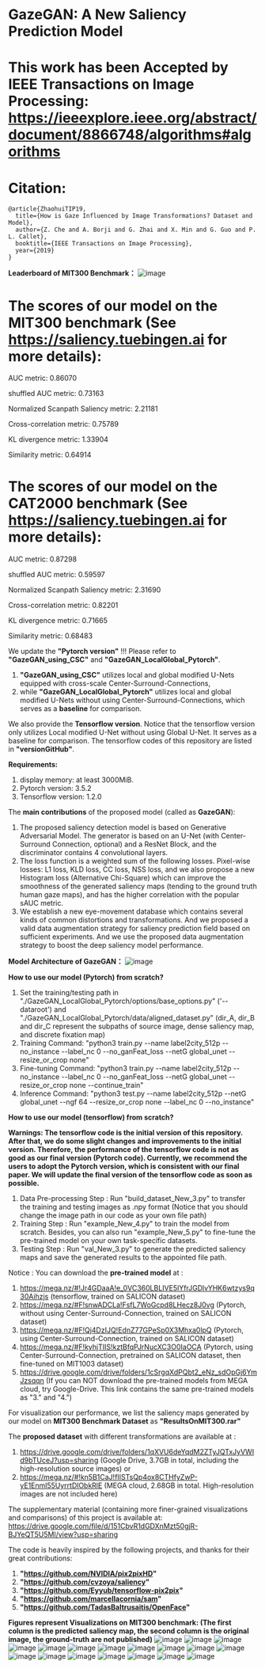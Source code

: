 # GazeGAN: A New Saliency Prediction Model 

# This work has been Accepted by IEEE Transactions on Image Processing: https://ieeexplore.ieee.org/abstract/document/8866748/algorithms#algorithms


# Citation:

```
@article{ZhaohuiTIP19,
  title={How is Gaze Influenced by Image Transformations? Dataset and Model},
  author={Z. Che and A. Borji and G. Zhai and X. Min and G. Guo and P. L. Callet},  
  booktitle={IEEE Transactions on Image Processing},
  year={2019}
}
```

**Leaderboard of MIT300 Benchmark：**
![image](https://github.com/CZHQuality/Sal-CFS-GAN/blob/master/mit300_2.jpg)

# The scores of our model on the MIT300 benchmark (See https://saliency.tuebingen.ai for more details):

AUC metric: 0.86070

shuffled AUC metric: 0.73163

Normalized Scanpath Saliency metric: 2.21181

Cross-correlation metric: 0.75789

KL divergence metric: 1.33904

Similarity metric: 0.64914

# The scores of our model on the CAT2000 benchmark (See https://saliency.tuebingen.ai for more details):

AUC metric: 0.87298

shuffled AUC metric: 0.59597

Normalized Scanpath Saliency metric: 2.31690

Cross-correlation metric: 0.82201

KL divergence metric: 0.71665

Similarity metric: 0.68483




We update the  **"Pytorch version"** !!! Please refer to **"GazeGAN_using_CSC"** and **"GazeGAN_LocalGlobal_Pytorch"**.
1. **"GazeGAN_using_CSC"** utilizes local and global modified U-Nets equipped with cross-scale Center-Surround-Connections, 
2. while **"GazeGAN_LocalGlobal_Pytorch"** utilizes local and global modified U-Nets without using Center-Surround-Connections, which serves as a **baseline** for comparison.

We also provide the **Tensorflow version**. Notice that the tensorflow version only utilizes Local modified U-Net without using Global U-Net.
It serves as a baseline for comparison.
The tensorflow codes of this repository are listed in **"versionGitHub"**.

**Requirements:**
1. display memory: at least 3000MiB.
2. Pytorch version: 3.5.2
3. Tensorflow version: 1.2.0

The **main contributions** of the proposed model (called as **GazeGAN**):
1. The proposed saliency detection model is based on Generative Adversarial Model. The generator is based on an U-Net (with Center-Surround Connection, optional) and a ResNet Block, and the discriminator contains 4 convolutional layers. 
2. The loss function is a weighted sum of the following losses. Pixel-wise losses: L1 loss, KLD loss, CC loss, NSS loss, and we also propose a new  Histogram loss (Alternative Chi-Square) which can improve the smoothness of the generated saliency maps (tending to the ground truth human gaze maps), and has the higher correlation with the popular sAUC metric.
3. We establish a new eye-movement database which contains several kinds of common distortions and transformations. And we proposed a valid data augmentation strategy for saliency prediction field based on sufficient experiments. And we use the proposed data augmentation strategy to boost the deep saliency model performance.


**Model Architecture of GazeGAN：**
![image](https://github.com/CZHQuality/Sal-CFS-GAN/blob/master/ModelArchi11.jpg)

 
**How to use our model (Pytorch) from scratch?**
1. Set the training/testing path in "./GazeGAN_LocalGlobal_Pytorch/options/base_options.py" ('--dataroot') and "./GazeGAN_LocalGlobal_Pytorch/data/aligned_dataset.py" (dir_A, dir_B and dir_C represent the subpaths of source image, dense saliency map, and discrete fixation map)
2. Training Command: "python3 train.py --name label2city_512p --no_instance --label_nc 0 --no_ganFeat_loss --netG global_unet --resize_or_crop none"
3. Fine-tuning Command: "python3 train.py --name label2city_512p --no_instance --label_nc 0 --no_ganFeat_loss --netG global_unet --resize_or_crop none --continue_train"
4. Inference Command: "python3 test.py --name label2city_512p --netG global_unet --ngf 64 --resize_or_crop none --label_nc 0 --no_instance"

**How to use our model (tensorflow) from scratch?**

**Warnings: The tensorflow code is the initial version of this repository. After that, we do some slight changes and improvements to the initial version. Therefore, the performance of the tensorflow code is not as good as our final version (Pytorch code). Currently, we recommend the users to adopt the Pytorch version, which is consistent with our final paper. We will update the final version of the tensorflow code as soon as possible.**

1. Data Pre-processing Step : Run "build_dataset_New_3.py" to transfer the training and testing images as .npy format (Notice that you should change the image path in our code as your own file path)
2. Training Step : Run "example_New_4.py" to train the model from scratch. Besides, you can also run "example_New_5.py" to fine-tune the pre-trained model on your own task-specific datasets.
3. Testing Step : Run "val_New_3.py" to generate the predicted saliency maps and save the generated results to the appointed file path.

Notice : You can download the **pre-trained model** at : 

1. https://mega.nz/#!Jr4GDaaA!e_0VC360LBLIVE5lYfrJGDlvYHK6wtzys9q30Aihzjs (tensorflow, trained on SALICON dataset)
2. https://mega.nz/#F!snwADCLa!FsfL7WoGcpd8LHecz8J0vg (Pytorch, without using Center-Surround-Connection,  trained on SALICON dataset)
3. https://mega.nz/#F!Qj4DzIJQ!EdnZ77GPeSp0X3Mhxa0lpQ (Pytorch, using Center-Surround-Connection,  trained on SALICON dataset)
4. https://mega.nz/#F!kyhjTIIS!kztBfqPJrNucXC3O0IaOCA (Pytorch, using Center-Surround-Connection,  pretrained on SALICON dataset, then fine-tuned on MIT1003 dataset)
5. https://drive.google.com/drive/folders/1cSrgqXdPQbt2_eNz_sdOpGj6YmJzsqqn (If you can NOT download the pre-trained models from MEGA cloud, try Google-Drive. This link contains the same pre-trained models as "3." and "4.")

For visualization our performance, we list the saliency maps generated by our model on **MIT300 Benchmark Dataset** as **"ResultsOnMIT300.rar"**

The **proposed dataset** with different transformations are available at : 
1. https://drive.google.com/drive/folders/1qXVU6deYqdM2ZTyJQTxJyVWId9bTUceJ?usp=sharing    (Google Drive, 3.7GB in total, including the high-resolution source images)
or
2. https://mega.nz/#!kn5B1CaJ!fIISTsQp4ox8CTHfyZwP-yE1Enml55UyrrtDlObkRlE    (MEGA cloud, 2.68GB in total. High-resolution images are not included here)



The supplementary material (containing more finer-grained visualizations and comparisons) of this project is available at: 
https://drive.google.com/file/d/151CbvR1dGDXnMzt50gjR-BJYeQT5U5Ml/view?usp=sharing

The code is heavily inspired by the following projects, and thanks for their great contributions:

1. **"https://github.com/NVIDIA/pix2pixHD"**
2. **"https://github.com/cvzoya/saliency"** 
3. **"https://github.com/Eyyub/tensorflow-pix2pix"** 
4. **"https://github.com/marcellacornia/sam"**   
5. **"https://github.com/TadasBaltrusaitis/OpenFace"**

**Figures represent Visualizations on MIT300 benchmark: (The first column is the predicted saliency map, the second column is the original image, the ground-truth are not published)**
![image](https://github.com/CZHQuality/Sal-CFS-GAN/blob/master/Screenshot_1.jpg)
![image](https://github.com/CZHQuality/Sal-CFS-GAN/blob/master/Screenshot_2.jpg)
![image](https://github.com/CZHQuality/Sal-CFS-GAN/blob/master/Screenshot_3.jpg)
![image](https://github.com/CZHQuality/Sal-CFS-GAN/blob/master/Screenshot_4.jpg)
![image](https://github.com/CZHQuality/Sal-CFS-GAN/blob/master/Screenshot_6.jpg)
![image](https://github.com/CZHQuality/Sal-CFS-GAN/blob/master/Screenshot_7.jpg)
![image](https://github.com/CZHQuality/Sal-CFS-GAN/blob/master/Screenshot_8.jpg)
![image](https://github.com/CZHQuality/Sal-CFS-GAN/blob/master/Screenshot_9.jpg)
![image](https://github.com/CZHQuality/Sal-CFS-GAN/blob/master/Screenshot_10.jpg)
![image](https://github.com/CZHQuality/Sal-CFS-GAN/blob/master/Screenshot_11.jpg)
![image](https://github.com/CZHQuality/Sal-CFS-GAN/blob/master/Screenshot_12.jpg)
![image](https://github.com/CZHQuality/Sal-CFS-GAN/blob/master/Screenshot_13.jpg)
![image](https://github.com/CZHQuality/Sal-CFS-GAN/blob/master/Screenshot_14.jpg)
![image](https://github.com/CZHQuality/Sal-CFS-GAN/blob/master/Screenshot_15.jpg)
![image](https://github.com/CZHQuality/Sal-CFS-GAN/blob/master/Screenshot_16.jpg)
![image](https://github.com/CZHQuality/Sal-CFS-GAN/blob/master/Screenshot_17.jpg)
![image](https://github.com/CZHQuality/Sal-CFS-GAN/blob/master/Screenshot_18.jpg)
![image](https://github.com/CZHQuality/Sal-CFS-GAN/blob/master/Screenshot_19.jpg)

 
